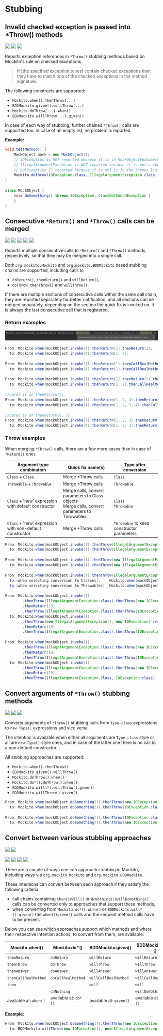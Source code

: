 # Stubbing

## Invalid checked exception is passed into *Throw() methods

![](https://img.shields.io/badge/inspection-orange) ![](https://img.shields.io/badge/since-0.3.0-blue) [![](https://img.shields.io/badge/implementation-ThrowsCheckedExceptionStubbingInspection-blue)](../src/main/java/com/picimako/mockitools/inspection/ThrowsCheckedExceptionStubbingInspection.java)

Reports exception references in <code>*Throw()</code> stubbing methods based on Mockito's rule on checked exceptions

> If [the specified exception types] contain checked exceptions then they have to match one of the checked exceptions in the method signature.
   
The following constructs are supported:
- `Mockito.when().thenThrow(...)`
- `BDDMockito.given().willThrow(...)`
- `Mockito.doThrow(...).when()`
- `BDDMockito.willThrow(...).given()`
   
In case of each way of stubbing, further chained <code>*Throw()</code> calls are supported too. In case of an empty list, no problem is reported.

**Example:**

```java
void testMethod() {
    MockObject mock = new MockObject();
    // IOException is NOT reported because it is in MockObject#doSomething()'s throws list
    // IllegalArgumentException is NOT reported because it is not a checked exception
    // SqlException IS reported because it is not is in the throws list
    Mockito.doThrow(IOException.class, IllegalArgumentException.class, SqlException.class).when(mock).doSomething();
}

class MockObject {
    void doSomething() throws IOException, ClassNotFoundException {
    }
}
```

## Consecutive `*Return()` and `*Throw()` calls can be merged

![](https://img.shields.io/badge/inspection-orange)
![](https://img.shields.io/badge/since-0.3.0-blue) [![](https://img.shields.io/badge/implementation-SimplifyConsecutiveReturnCallsInspection-blue)](../src/main/java/com/picimako/mockitools/inspection/consecutive/SimplifyConsecutiveReturnCallsInspection.java)
![](https://img.shields.io/badge/since-0.4.0-blue) [![](https://img.shields.io/badge/implementation-SimplifyConsecutiveThrowCallsInspection-blue)](../src/main/java/com/picimako/mockitools/inspection/consecutive/SimplifyConsecutiveThrowCallsInspection.java)

Reports multiple consecutive calls to `*Return()` and `*Throw()` methods, respectively, so that they may be merged into a single call.
   
Both `org.mockito.Mockito` and `org.mockito.BDDMockito` based stubbing chains are supported, including calls to
- `doReturn()`, `thenReturn()` and `willReturn()`,
- `doThrow`, `thenThrow()` and `willThrow()`.

If there are multiple sections of consecutive calls within the same call chain, they are reported separately for better notification,
and all sections can be merged separately, depending on the section the quick fix is invoked on. It is always the last consecutive call that is registered.

### Return examples

![consecutive_return_calls](assets/consecutive_return_calls.png)

```java
From: Mockito.when(mockObject.invoke()).thenReturn(1).thenReturn(2);
  to: Mockito.when(mockObject.invoke()).thenReturn(1, 2);

From: Mockito.when(mockObject.invoke()).thenReturn(1).thenCallRealMethod().thenReturn(2).thenReturn(3);
  to: Mockito.when(mockObject.invoke()).thenReturn(1).thenCallRealMethod().thenReturn(2, 3);

From: Mockito.when(mockObject.invoke()).thenReturn(1).thenReturn(2).thenCallRealMethod().thenReturn(3);
  to: Mockito.when(mockObject.invoke()).thenReturn(1, 2).thenCallRealMethod().thenReturn(3);

//caret is on thenReturn(4)
From: Mockito.when(mockObject.invoke()).thenReturn(1, 2, 3).thenReturn(4).thenCallRealMethod().thenReturn(5).thenReturn(6, 7);
  to: Mockito.when(mockObject.invoke()).thenReturn(1, 2, 3, 4).thenCallRealMethod().thenReturn(5).thenReturn(6, 7);

//caret is on thenReturn(6, 7)
From: Mockito.when(mockObject.invoke()).thenReturn(1, 2, 3).thenReturn(4).thenCallRealMethod().thenReturn(5).thenReturn(6, 7);
  to: Mockito.when(mockObject.invoke()).thenReturn(1, 2, 3).thenReturn(4).thenCallRealMethod().thenReturn(5, 6, 7);
```

### Throw examples

When merging `*Throw()` calls, there are a few more cases than in case of `*Return()` ones.

| Argument type combination                               | Quick fix name(s)                                                                                  | Type after conversion                      |
|---------------------------------------------------------|----------------------------------------------------------------------------------------------------|--------------------------------------------|
| `Class` + `Class`                                       | Merge *Throw calls                                                                                 | `Class`                                    |
| `Throwable` + `Throwable`                               | Merge *Throw calls                                                                                 | `Throwable`                                |
| `Class` + 'new' expression with default constructor     | Merge calls, convert parameters to Class objects<br/>Merge calls, convert parameters to Throwables | `Class`<br/>`Throwable`                    |
| `Class` + 'new' expression with non-default constructor | Merge *Throw calls                                                                                 | `Throwable` to keep constructor parameters |

```java
From: Mockito.when(mockObject.invoke()).thenThrow(IllegalArgumentException.class).thenThrow(IOException.class);
  to: Mockito.when(mockObject.invoke()).thenThrow(IllegalArgumentException.class, IOException.class);

From: Mockito.when(mockObject.invoke()).thenThrow(new IllegalArgumentException()).thenThrow(new IOException());
  to: Mockito.when(mockObject.invoke()).thenThrow(new IllegalArgumentException(), new IOException());

From: Mockito.when(mockObject.invoke()).thenThrow(IllegalArgumentException.class).thenThrow(new IOException());
  to (when selecting conversion to Classes):    Mockito.when(mockObject.invoke()).thenThrow(IllegalArgumentException.class, IOException.class);
  to (when selecting conversion to Throwables): Mockito.when(mockObject.invoke()).thenThrow(new IllegalArgumentException(), new IOException());

From: Mockito.when(mockObject.invoke())
        .thenThrow(IllegalArgumentException.class).thenThrow(new IOException("reason")) //caret is here
        .thenReturn(10)
        .thenThrow(IllegalArgumentException.class).thenThrow(IOException.class);
  to: Mockito.when(mockObject.invoke())
        .thenThrow(new IllegalArgumentException(), new IOException("reason"))
        .thenReturn(10)
        .thenThrow(IllegalArgumentException.class).thenThrow(IOException.class);

From: Mockito.when(mockObject.invoke())
        .thenThrow(IllegalArgumentException.class).thenThrow(new IOException("reason"))
        .thenReturn(10)
        .thenThrow(IllegalArgumentException.class).thenThrow(IOException.class); //caret is here
  to: Mockito.when(mockObject.invoke())
        .thenThrow(IllegalArgumentException.class).thenThrow(new IOException("reason"))
        .thenReturn(10)
        .thenThrow(IllegalArgumentException.class, IOException.class);
```

## Convert arguments of `*Throw()` stubbing methods

![](https://img.shields.io/badge/intention-orange) ![](https://img.shields.io/badge/since-0.4.0-blue) [![](https://img.shields.io/badge/implementation-ConvertThrowStubbingArgumentsIntention-blue)](../src/main/java/com/picimako/mockitools/intention/ConvertThrowStubbingArgumentsIntention.java)

Converts arguments of `*Throw()` stubbing calls from `Type.class` expressions to `new Type()` expressions and vice versa.

The intention is available when either all arguments are `Type.class` style or all are `new Type()` style ones,
and in case of the latter one there is no call to a non-default constructor.

All stubbing approaches are supported:
- `Mockito.when().thenThrow()`
- `BDDMockito.given().willThrow()`
- `Mockito.doThrow().when()`
- `Mockito.do*().doThrow().when()`
- `BDDMockito.willl*).willThrow().given()`
- `BDDMockito.willThrow().given()`

```java
From: Mockito.when(mockObject.doSomething()).thenThrow(new IOException(), new IllegalArgumentException());
  to: Mockito.when(mockObject.doSomething()).thenThrow(IOException.class, IllegalArgumentException.class);

From: Mockito.when(mockObject.doSomething()).thenThrow(IOException.class, IllegalArgumentException.class);
  to: Mockito.when(mockObject.doSomething()).thenThrow(new IOException(), new IllegalArgumentException());
```

## Convert between various stubbing approaches

![](https://img.shields.io/badge/intention-orange) ![](https://img.shields.io/badge/since-0.4.0-blue)

[![](https://img.shields.io/badge/impl-ConvertStubbingToBDDMockitoGivenIntention-blue)](../src/main/java/com/picimako/mockitools/intention/convert/stub/ConvertStubbingToBDDMockitoGivenIntention.java)
[![](https://img.shields.io/badge/impl-ConvertStubbingToBDDMockitoWillIntention-blue)](../src/main/java/com/picimako/mockitools/intention/convert/stub/ConvertStubbingToBDDMockitoWillIntention.java)
[![](https://img.shields.io/badge/impl-ConvertStubbingToMockitoDoIntention-blue)](../src/main/java/com/picimako/mockitools/intention/convert/stub/ConvertStubbingToMockitoDoIntention.java)
[![](https://img.shields.io/badge/impl-ConvertStubbingToMockitoWhenIntention-blue)](../src/main/java/com/picimako/mockitools/intention/convert/stub/ConvertStubbingToMockitoWhenIntention.java)

There are a couple of ways one can approach stubbing in Mockito, including ways via `org.mockito.Mockito` and `org.mockito.BDDMockito`.

These intentions can convert between each approach if they satisfy the following criteria:
- call chains containing `then()`/`will()` or `doNothing()`/`willDoNothing()` calls can be converted only to approaches that support these methods,
- when converting from `Mockito.do*().when()` or `BDDMockito.will*().given()` the `when()`/`given()` calls and the sequent method calls have to be present.

Below you can see which approaches support which methods and where their respective intention actions, to convert from them, are available:

| Mockito.when()         | Mockito.do*()         | BDDMockito.given()      | BDDMockito.will*()      |
|------------------------|-----------------------|-------------------------|-------------------------|
| `thenReturn`           | `doReturn`            | `willReturn`            | `willReturn`            |
| `thenThrow`            | `doThrow`             | `willThrow`             | `willThrow`             |
| `thenAnswer`           | `doAnswer`            | `willAnswer`            | `willAnswer`            |
| `thenCallRealMethod`   | `doCallRealMethod`    | `willCallRealMethod`    | `willCallRealMethod`    |
| `then`                 |                       | `will`                  | `will`                  |
|                        | `doNothing`           |                         | `willDoNothing`         |
| available at: `when()` | available at: `do*()` | available at: `given()` | available at: `will*()` |

**Example:**

```java
From: Mockito.when(mockObject.doSomething()).thenThrow(new IOException(), new IllegalArgumentException()).thenReturn(20);
  to: BDDMockito.willThrow(new IOException(), new IllegalArgumentException()).willReturn(20).given(mockObject).doSomething();
```
